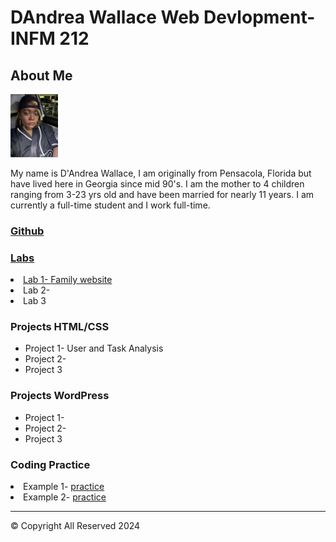 <!DOCTYPE html>
<html lang= "en">
<head>
	<title> DAndrea Wallace Web Devlopment- INFM 212 </title>

</head>
<body>
<h1> DAndrea Wallace Web Devlopment- INFM 212 </h1>

<h2> About Me </h2>
<img src = "DW_pic.jpg" width = "15%">
<p>
My name is D'Andrea Wallace, I am originally from Pensacola, Florida but have lived here in Georgia since mid 90's. I am the mother to 4 children ranging from 3-23 yrs old and have been married for nearly 11 years. I am currently a full-time student and I work full-time.
</p>


<a href = "https://github.com/mercerdeeva/DWINFM212/tree/main">
<h3>Github</h3>

<h3> Labs </h3>
	<li> Lab 1- <a href = "family/Images/index.html">Family website </a> </li>
	<li> Lab 2- </li>
	<li> Lab 3 </li>

</ol>

<h3> Projects HTML/CSS </h3>
<ul>
	<li> Project 1- User and Task Analysis </li>
	<li> Project 2- </li>
	<li> Project 3 </li>

</ul>

<h3> Projects WordPress </h3>
<ul>
	<li> Project 1-  </li>
	<li> Project 2- </li>
	<li> Project 3 </li>
</ul>
<h3> Coding Practice </h3>
	<li> Example 1- <a href = "practice/example1.html">practice</a> </li>
	<li> Example 2- <a href = "practice/example2.html">practice</a> </li>

<hr>
&copy; Copyright All Reserved 2024

</body>

</html>
